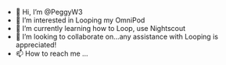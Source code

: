 - 👋 Hi, I’m @PeggyW3
- 👀 I’m interested in Looping my OmniPod
- 🌱 I’m currently learning how to Loop, use Nightscout
- 💞️ I’m looking to collaborate on...any assistance with Looping is appreciated!
- 📫 How to reach me ...

<!---
PeggyW3/PeggyW3 is a ✨ special ✨ repository because its `README.md` (this file) appears on your GitHub profile.
You can click the Preview link to take a look at your changes.
--->
